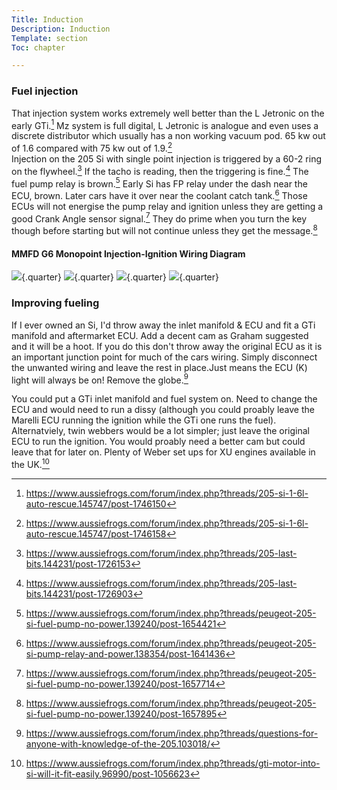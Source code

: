 ```yaml
---
Title: Induction
Description: Induction
Template: section
Toc: chapter

---
```


### Fuel injection
That injection system works extremely well better than the L Jetronic on the early GTi.[^9] Mz system is full digital, L Jetronic is analogue and even uses a discrete distributor which usually has a non working vacuum pod.  65 kw out of 1.6 compared with 75 kw out of 1.9.[^10]    
Injection on the 205 Si with single point injection is triggered by a 60-2 ring on the flywheel.[^2]  If the tacho is reading, then the triggering is fine.[^3]
The fuel pump relay is brown.[^5] Early Si has FP relay under the dash near the ECU, brown. Later cars have it over near the coolant catch tank.[^4] Those ECUs will not energise the pump relay and ignition unless they are getting a good Crank Angle sensor signal.[^6] They do prime when you turn the key though before starting but will not continue unless they get the message.[^8]

#### MMFD G6 Monopoint Injection-Ignition Wiring Diagram
![](%assets_url%/engine/induction/205si-wiring-p1.jpg){.quarter}
![](%assets_url%/engine/induction/205si-wiring-p2.jpg){.quarter}
![](%assets_url%/engine/induction/205si-wiring-p3.jpg){.quarter}
![](%assets_url%/engine/induction/205si-wiring-p4.jpg){.quarter}

### Improving fueling
If I ever owned an Si, I'd throw away the inlet manifold & ECU and fit a GTi manifold and aftermarket ECU. Add a decent cam as Graham suggested and it will be a hoot. If you do this don't throw away the original ECU as it is an important junction point for much of the cars wiring. Simply disconnect the unwanted wiring and leave the rest in place.Just means the ECU (K) light will always be on! Remove the globe.[^1]

You could put a GTi inlet manifold and fuel system on. Need to change the ECU and would need to run a dissy (although you could proably leave the Marelli ECU running the ignition while the GTi one runs the fuel).  Alternatviely, twin webbers would be a lot simpler; just leave the original ECU to run the ignition. You would proably need a better cam but could leave that for later on. Plenty of Weber set ups for XU engines available in the UK.[^7]

[^1]: https://www.aussiefrogs.com/forum/index.php?threads/questions-for-anyone-with-knowledge-of-the-205.103018/
[^2]: https://www.aussiefrogs.com/forum/index.php?threads/205-last-bits.144231/post-1726153
[^3]: https://www.aussiefrogs.com/forum/index.php?threads/205-last-bits.144231/post-1726903
[^4]: https://www.aussiefrogs.com/forum/index.php?threads/peugeot-205-si-pump-relay-and-power.138354/post-1641436
[^5]: https://www.aussiefrogs.com/forum/index.php?threads/peugeot-205-si-fuel-pump-no-power.139240/post-1654421
[^6]: https://www.aussiefrogs.com/forum/index.php?threads/peugeot-205-si-fuel-pump-no-power.139240/post-1657714
[^7]: https://www.aussiefrogs.com/forum/index.php?threads/gti-motor-into-si-will-it-fit-easily.96990/post-1056623
[^8]: https://www.aussiefrogs.com/forum/index.php?threads/peugeot-205-si-fuel-pump-no-power.139240/post-1657895
[^9]: https://www.aussiefrogs.com/forum/index.php?threads/205-si-1-6l-auto-rescue.145747/post-1746150
[^10]: https://www.aussiefrogs.com/forum/index.php?threads/205-si-1-6l-auto-rescue.145747/post-1746158 
